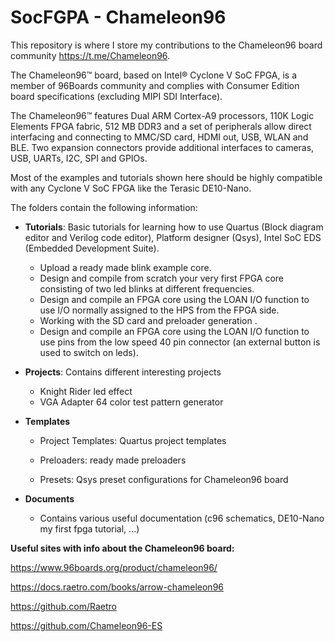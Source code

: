 # SocFGPA - Chameleon96

This repository is where I store my contributions to the Chameleon96 board community https://t.me/Chameleon96.

The Chameleon96™ board, based on Intel® Cyclone V SoC FPGA, is a member of 96Boards community and complies with Consumer Edition board specifications (excluding MIPI SDI Interface). 

The Chameleon96™ features Dual ARM Cortex-A9 processors, 110K Logic Elements FPGA fabric, 512 MB DDR3 and a set of peripherals allow direct interfacing and connecting to MMC/SD card, HDMI out, USB, WLAN and BLE. Two expansion connectors provide additional interfaces to cameras, USB, UARTs, I2C, SPI and GPIOs.

Most of the examples and tutorials shown here should be highly compatible with any Cyclone V SoC FPGA like the Terasic DE10-Nano.

The folders contain the following information:

* **Tutorials**: Basic tutorials for learning how to use Quartus (Block diagram editor and Verilog code editor), Platform designer (Qsys), Intel SoC EDS (Embedded Development Suite).
  * Upload a ready made blink example core. 
  * Design and compile from scratch your very first FPGA core consisting of two led blinks at different frequencies. 
  * Design and compile an FPGA core using the LOAN I/O function to use I/O normally assigned to the HPS from the FPGA side.
  * Working with the SD card and preloader generation .
  * Design and compile an FPGA core using the LOAN I/O function to use pins from the low speed 40 pin connector (an external button is used to switch on leds).
* **Projects**: Contains different interesting projects

  * Knight Rider led effect
  * VGA Adapter 64 color test pattern generator
* **Templates**

  * Project Templates: Quartus project templates

  * Preloaders: ready made preloaders

  * Presets: Qsys preset configurations for Chameleon96 board 
  
* **Documents**
  * Contains various useful documentation (c96 schematics, DE10-Nano my first fpga tutorial, ...)

**Useful sites with info about the Chameleon96 board:**

https://www.96boards.org/product/chameleon96/

https://docs.raetro.com/books/arrow-chameleon96

https://github.com/Raetro

https://github.com/Chameleon96-ES


